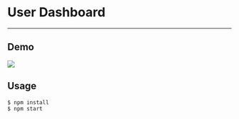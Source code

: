 # User Dashboard

---

## Demo

![](https://zos.alipayobjects.com/rmsportal/TTznIRNZINxGJaa.gif)

## Usage

```bash
$ npm install
$ npm start
```

